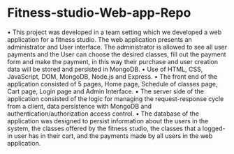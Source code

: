 # Fitness-studio-Web-app-Repo

•	This project was developed in a team setting which we developed a web application for a fitness studio. The web application presents an administrator and User interface. The administrator is allowed to see all user payments and the User can choose the desired classes, fill out the payment form and make the payment, in this way their purchase and user creation data will be stored and persisted in MongoDB.
•	Use of HTML, CSS, JavaScript, DOM, MongoDB, Node.js and Express.
•	The front end of the application consisted of 5 pages, Home page, Schedule of classes page, Cart page, Login page and Admin Interface.
•	The server side of the application consisted of the logic for managing the request-response cycle from a client, data persistence with MongoDB and authentication/authorization access control.
•	The database of the application was designed to persist information about the users in the system, the classes offered by the fitness studio, the classes that a logged-in user has in their cart, and the payments made by all users in the web application.
